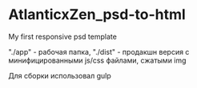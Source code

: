 # AtlanticxZen_psd-to-html
My first responsive psd template


"./app" - рабочая папка,
"./dist" - продакшн версия с минифицированными js/css файлами, сжатыми img

Для сборки использовал gulp
